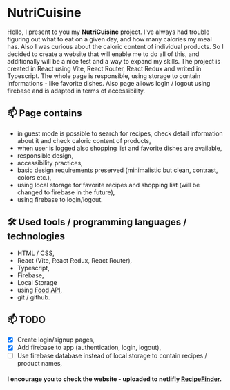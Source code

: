 # NutriCuisine

Hello, I present to you my **NutriCuisine** project. I've always had trouble figuring out what to eat on a given day, and how many calories my meal has. Also I was curious about the caloric content of individual products. So I decided to create a website that will enable me to do all of this, and additionally will be a nice test and a way to expand my skills. The project is created in React using Vite, React Router, React Redux and writed in Typescript.
The whole page is responsible, using storage to contain informations - like favorite dishes. Also page allows login / logout using firebase and is adapted in terms of accessibility.

## 📫 Page contains

- in guest mode is possible to search for recipes, check detail information about it and check caloric content of products,
- when user is logged also shopping list and favorite dishes are available,
- responsible design,
- accessibility practices,
- basic design requirements preserved (minimalistic but clean, contrast, colors etc.),
- using local storage for favorite recipes and shopping list (will be changed to firebase in the future),
- using firebase to login/logout.

## 🛠 Used tools / programming languages / technologies

- HTML / CSS,
- React (Vite, React Redux, React Router),
- Typescript,
- Firebase,
- Local Storage
- using [Food API](https://www.edamam.com/),
- git / github.

## 📫 TODO

- [x] Create login/signup pages,
- [x] Add firebase to app (authentication, login, logout),
- [ ] Use firebase database instead of local storage to contain recipes / product names,

#### I encourage you to check the website - uploaded to netlifly [RecipeFinder](https://toolkiit.netlify.app/).
